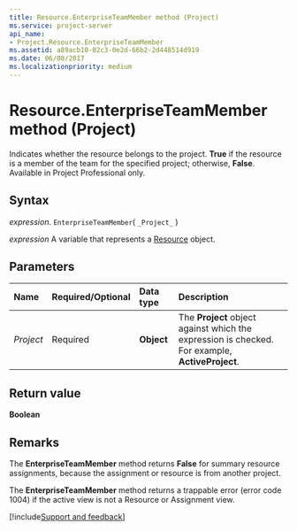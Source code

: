 ```yaml
---
title: Resource.EnterpriseTeamMember method (Project)
ms.service: project-server
api_name:
- Project.Resource.EnterpriseTeamMember
ms.assetid: a89acb10-02c3-0e2d-66b2-2d448514d919
ms.date: 06/08/2017
ms.localizationpriority: medium
---
```



# Resource.EnterpriseTeamMember method (Project)

Indicates whether the resource belongs to the project. **True** if the resource is a member of the team for the specified project; otherwise, **False**. Available in Project Professional only.


## Syntax

_expression_. `EnterpriseTeamMember`( `_Project_` )

_expression_ A variable that represents a [Resource](./Project.Resource.md) object.


## Parameters



|Name|Required/Optional|Data type|Description|
|:-----|:-----|:-----|:-----|
| _Project_|Required|**Object**|The **Project** object against which the expression is checked. For example, **ActiveProject**.|

## Return value

 **Boolean**


## Remarks

The **EnterpriseTeamMember** method returns **False** for summary resource assignments, because the assignment or resource is from another project.

The **EnterpriseTeamMember** method returns a trappable error (error code 1004) if the active view is not a Resource or Assignment view.

[!include[Support and feedback](~/includes/feedback-boilerplate.md)]